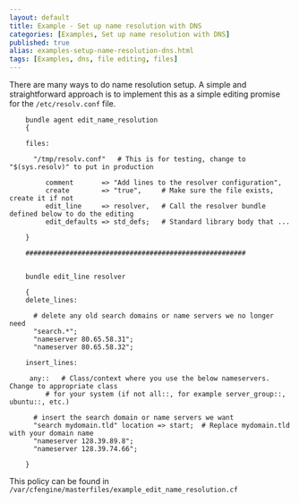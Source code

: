 ```yaml
---
layout: default
title: Example - Set up name resolution with DNS
categories: [Examples, Set up name resolution with DNS]
published: true
alias: examples-setup-name-resolution-dns.html
tags: [Examples, dns, file editing, files]
---
```


There are many ways to do name resolution setup. A simple and straightforward approach is to implement this as a simple editing promise for the `/etc/resolv.conf` file.

```cf3
	bundle agent edit_name_resolution
	{

	files:

	  "/tmp/resolv.conf"   # This is for testing, change to "$(sys.resolv)" to put in production

	     comment       => "Add lines to the resolver configuration",
	     create        => "true",     # Make sure the file exists, create it if not
	     edit_line     => resolver,   # Call the resolver bundle defined below to do the editing
	     edit_defaults => std_defs;   # Standard library body that ...

	}

	#######################################################


	bundle edit_line resolver

	{
	delete_lines:

	  # delete any old search domains or name servers we no longer need
	  "search.*";
	  "nameserver 80.65.58.31";
	  "nameserver 80.65.58.32";

	insert_lines:

	 any::   # Class/context where you use the below nameservers. Change to appropriate class
		 # for your system (if not all::, for example server_group::, ubuntu::, etc.)

	  # insert the search domain or name servers we want
	  "search mydomain.tld" location => start;  # Replace mydomain.tld with your domain name
	  "nameserver 128.39.89.8";
	  "nameserver 128.39.74.66";

	}
```

This policy can be found in `/var/cfengine/masterfiles/example_edit_name_resolution.cf`
